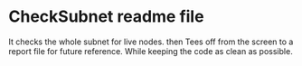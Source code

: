 # CheckSubnet readme file
It checks the whole subnet for live nodes. then Tees off from the screen to a report file for future reference. While keeping the code as clean as possible. 
